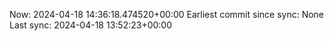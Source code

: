 Now: 2024-04-18 14:36:18.474520+00:00 Earliest commit since sync: None Last sync: 2024-04-18 13:52:23+00:00

